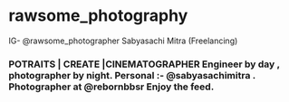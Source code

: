 # rawsome_photography
IG- @rawsome_photographer Sabyasachi Mitra (Freelancing)


### POTRAITS | CREATE |CINEMATOGRAPHER Engineer by day , photographer by night. Personal :- @sabyasachimitra . Photographer at @rebornbbsr Enjoy the feed.
